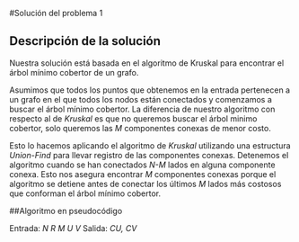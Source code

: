 #Solución del problema 1

## Descripción de la solución

Nuestra solución está basada en el algoritmo de Kruskal para encontrar el árbol mínimo cobertor de un grafo.

Asumimos que todos los puntos que obtenemos en la entrada pertenecen a un grafo en el que todos los nodos están conectados y comenzamos a buscar el árbol mínimo cobertor. La diferencia de nuestro algoritmo con respecto al de *Kruskal* es que no queremos buscar el árbol minimo cobertor, solo queremos las *M* componentes conexas de menor costo.

Esto lo hacemos aplicando el algoritmo de *Kruskal* utilizando una estructura *Union-Find* para llevar registro de las componentes conexas. Detenemos el algoritmo cuando se han conectados *N-M* lados en alguna componente conexa. Esto nos asegura encontrar *M* componentes conexas porque el algoritmo se detiene antes de conectar los últimos *M* lados más costosos que conforman el árbol mínimo cobertor.

##Algoritmo en pseudocódigo

Entrada: *N R M U V*
Salida: *CU, CV*